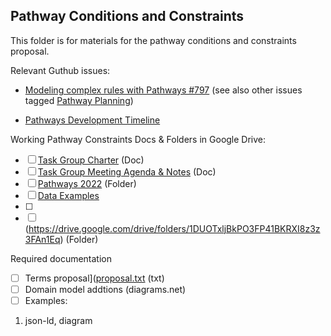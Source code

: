 ## Pathway Conditions and Constraints

This folder is for materials for the pathway conditions and constraints proposal.

Relevant Guthub issues:
- [Modeling complex rules with Pathways #797](https://github.com/CredentialEngine/Schema-Development/issues/797)
(see also other issues tagged [Pathway Planning](https://github.com/CredentialEngine/Schema-Development/labels/Pathway%20Planning))

- [Pathways Development Timeline](https://drive.google.com/file/d/1sVjJHGZJEBR5P22hLoxdArHE6zHV3r-z/view?usp=sharing)

Working Pathway Constraints Docs & Folders in Google Drive:
- [ ] [Task Group Charter](https://docs.google.com/document/d/1xVOtn3kDq6hgQJVoQIqxXg9HRNe1Fa9qet_Pw-ZF8Dg/edit?usp=sharing) (Doc)
- [ ] [Task Group Meeting Agenda & Notes](https://docs.google.com/document/d/151fewrObFNi3VJMgiS7tOGzaR7SnkozKoMCr_MSftSs/edit?usp=sharing) (Doc)
- [ ] [Pathways 2022](https://drive.google.com/drive/folders/1ypX65aBa7KrXdd9Ft0s-PMV3Qi0_Pnjb?usp=sharing) (Folder)
- [ ] [Data Examples](https://docs.google.com/document/d/1d4oILh3RJR5u18HkB_wZ3XaNJbh2CjTn1hun4uKyK_U/edit?usp=sharing)
- [ ] 
- [ ] (https://drive.google.com/drive/folders/1DUOTxljBkPO3FP41BKRXI8z3z3FAn1Eq) (Folder)

Required documentation
- [ ] Terms proposal]([proposal.txt](https://github.com/CredentialEngine/Schema-Development/blob/master/PathwaysConditionsAndConstraints/proposal.txt) (txt)
- [ ] Domain model addtions (diagrams.net)
- [ ] Examples:
 1. json-ld, diagram
